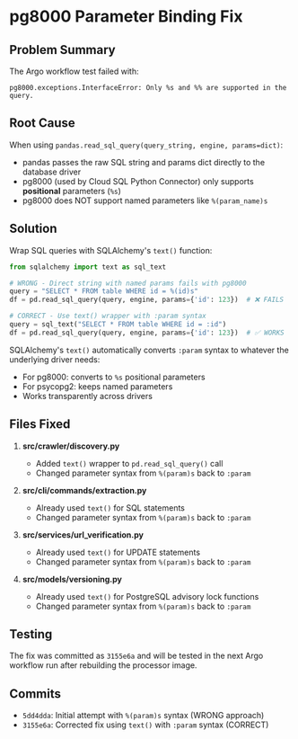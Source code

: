 # pg8000 Parameter Binding Fix

## Problem Summary

The Argo workflow test failed with:
```
pg8000.exceptions.InterfaceError: Only %s and %% are supported in the query.
```

## Root Cause

When using `pandas.read_sql_query(query_string, engine, params=dict)`:
- pandas passes the raw SQL string and params dict directly to the database driver
- pg8000 (used by Cloud SQL Python Connector) only supports **positional** parameters (`%s`)
- pg8000 does NOT support named parameters like `%(param_name)s`

## Solution

Wrap SQL queries with SQLAlchemy's `text()` function:

```python
from sqlalchemy import text as sql_text

# WRONG - Direct string with named params fails with pg8000
query = "SELECT * FROM table WHERE id = %(id)s"
df = pd.read_sql_query(query, engine, params={'id': 123})  # ❌ FAILS

# CORRECT - Use text() wrapper with :param syntax
query = sql_text("SELECT * FROM table WHERE id = :id")
df = pd.read_sql_query(query, engine, params={'id': 123})  # ✅ WORKS
```

SQLAlchemy's `text()` automatically converts `:param` syntax to whatever the underlying driver needs:
- For pg8000: converts to `%s` positional parameters
- For psycopg2: keeps named parameters
- Works transparently across drivers

## Files Fixed

1. **src/crawler/discovery.py**
   - Added `text()` wrapper to `pd.read_sql_query()` call
   - Changed parameter syntax from `%(param)s` back to `:param`

2. **src/cli/commands/extraction.py**
   - Already used `text()` for SQL statements
   - Changed parameter syntax from `%(param)s` back to `:param`

3. **src/services/url_verification.py**
   - Already used `text()` for UPDATE statements
   - Changed parameter syntax from `%(param)s` back to `:param`

4. **src/models/versioning.py**
   - Already used `text()` for PostgreSQL advisory lock functions
   - Changed parameter syntax from `%(param)s` back to `:param`

## Testing

The fix was committed as `3155e6a` and will be tested in the next Argo workflow run after rebuilding the processor image.

## Commits

- `5dd4dda`: Initial attempt with `%(param)s` syntax (WRONG approach)
- `3155e6a`: Corrected fix using `text()` with `:param` syntax (CORRECT)
